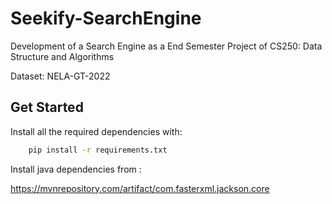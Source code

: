 
# Seekify-SearchEngine

Development of a Search Engine as a End Semester Project of CS250: Data Structure and Algorithms

Dataset: NELA-GT-2022







## Get Started

Install all the required dependencies with:

```bash
    pip install -r requirements.txt
```

Install java dependencies from :

https://mvnrepository.com/artifact/com.fasterxml.jackson.core    
